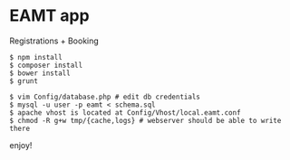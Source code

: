 EAMT app
============
Registrations + Booking

```
$ npm install
$ composer install
$ bower install
$ grunt

$ vim Config/database.php # edit db credentials
$ mysql -u user -p eamt < schema.sql
$ apache vhost is located at Config/Vhost/local.eamt.conf
$ chmod -R g+w tmp/{cache,logs} # webserver should be able to write there
```


enjoy!
